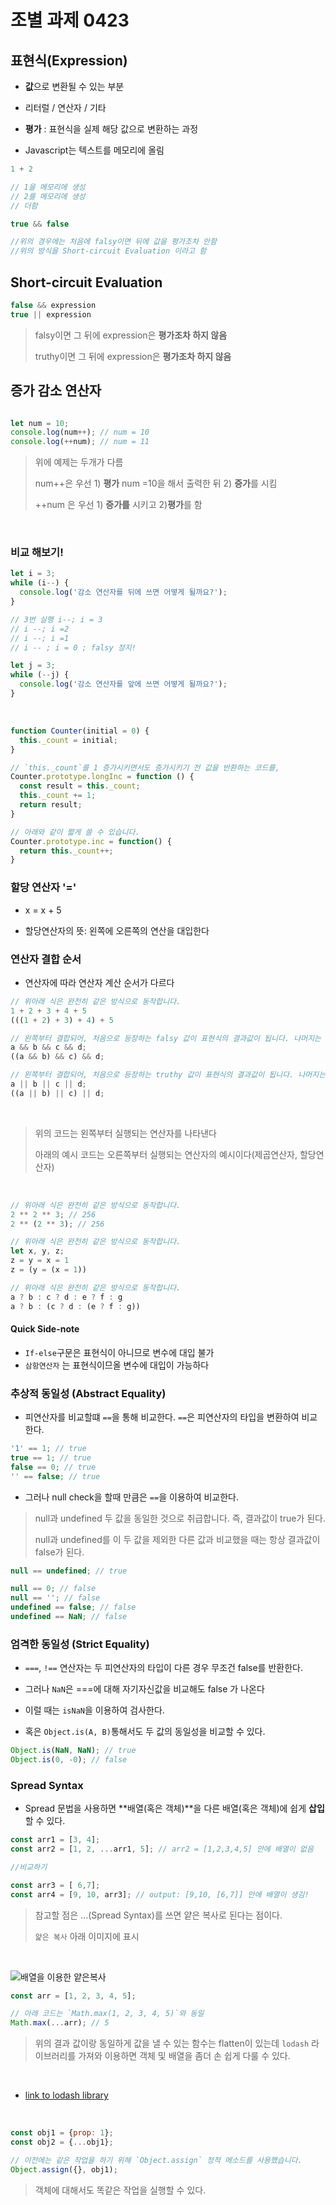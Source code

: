# 조별 과제 0423

## 표현식(Expression)

- **값**으로 변환될 수 있는 부분

- 리터럴 / 연산자 / 기타

- **평가** : 표현식을 실제 해당 값으로 변환하는 과정

- Javascript는 텍스트를 메모리에 올림

```js
1 + 2 

// 1을 메모리에 생성
// 2를 메모리에 생성
// 더함
```

```js
true && false  

//위의 경우에는 처음에 falsy이면 뒤에 값을 평가조차 안함
//위의 방식을 Short-circuit Evaluation 이라고 함
```

## Short-circuit Evaluation

```js
false && expression
true || expression
```

> falsy이면 그 뒤에 expression은 **평가조차 하지 않음**
>
>truthy이면 그 뒤에 expression은 **평가조차 하지 않음**
>


## 증가 감소 연산자

```js

let num = 10;
console.log(num++); // num = 10
console.log(++num); // num = 11
```

> 위에 예제는 두개가 다름
> 
> num++은 우선 1) **평가** num =10을 해서 출력한 뒤 2) **증가**를 시킴
>
> ++num 은 우선 1) **증가를** 시키고 2)**평가**를 함
>

<br>

### 비교 해보기!

```js
let i = 3;
while (i--) {
  console.log('감소 연산자를 뒤에 쓰면 어떻게 될까요?');
}

// 3번 실행 i--; i = 3 
// i --; i =2
// i --; i =1
// i -- ; i = 0 ; falsy 정지!

let j = 3;
while (--j) {
  console.log('감소 연산자를 앞에 쓰면 어떻게 될까요?');
}
```

<br>


```js
function Counter(initial = 0) {
  this._count = initial;
}

// `this._count`를 1 증가시키면서도 증가시키기 전 값을 반환하는 코드를,
Counter.prototype.longInc = function () {
  const result = this._count;
  this._count += 1;
  return result;
}

// 아래와 같이 짧게 쓸 수 있습니다.
Counter.prototype.inc = function() {
  return this._count++;
}

```

### 할당 연산자 '='

- x = x + 5

- 할당연산자의 뜻: 왼쪽에 오른쪽의 연산을 대입한다

### 연산자 결합 순서

- 연산자에 따라 연산자 계산 순서가 다르다



```js
// 위아래 식은 완전히 같은 방식으로 동작합니다.
1 + 2 + 3 + 4 + 5
(((1 + 2) + 3) + 4) + 5

// 왼쪽부터 결합되어, 처음으로 등장하는 falsy 값이 표현식의 결과값이 됩니다. 나머지는 평가되지 않습니다.
a && b && c && d;
((a && b) && c) && d;

// 왼쪽부터 결합되어, 처음으로 등장하는 truthy 값이 표현식의 결과값이 됩니다. 나머지는 평가되지 않습니다.
a || b || c || d;
((a || b) || c) || d;

```

<br>

> 위의 코드는 왼쪽부터 실행되는 연산자를 나타낸다
>
> 아래의 예시 코드는 오른쪽부터 실행되는 연산자의 예시이다(제곱연산자, 할당연산자)
>

<br>

```js
// 위아래 식은 완전히 같은 방식으로 동작합니다.
2 ** 2 ** 3; // 256
2 ** (2 ** 3); // 256

// 위아래 식은 완전히 같은 방식으로 동작합니다.
let x, y, z;
z = y = x = 1
z = (y = (x = 1))

// 위아래 식은 완전히 같은 방식으로 동작합니다.
a ? b : c ? d : e ? f : g
a ? b : (c ? d : (e ? f : g))

```

#### Quick Side-note

- `If-else`구문은 표현식이 아니므로 변수에 대입 불가
- `삼항연산자` 는 표현식이므올 변수에 대입이 가능하다


### 추상적 동일성 (Abstract Equality)

- 피연산자를 비교할떄 `==`을 통해 비교한다. `==`은 피연산자의 타입을 변환하여 비교한다.

```js
'1' == 1; // true
true == 1; // true
false == 0; // true
'' == false; // true
```

- 그러나 null check을 할때 만큼은 `==`을 이용하여 비교한다.

>null과 undefined 두 값을 동일한 것으로 취급합니다. 즉, 결과값이 true가 된다.
>
>null과 undefined를 이 두 값을 제외한 다른 값과 비교했을 때는 항상 결과값이 false가 된다.


```js
null == undefined; // true

null == 0; // false
null == ''; // false
undefined == false; // false
undefined == NaN; // false
```


 ### 엄격한 동일성 (Strict Equality)

 - `===`, `!==` 연산자는 두 피연산자의 타입이 다른 경우 무조건 false를 반환한다.
 
 - 그러나 `NaN`은 ===에 대해 자기자신값을 비교해도 false 가 나온다

 - 이럴 때는 `isNaN`을 이용하여 검사한다.

 - 혹은 `Object.is(A, B)`통해서도 두 값의 동일성을 비교할 수 있다.

```js
Object.is(NaN, NaN); // true
Object.is(0, -0); // false
```

### Spread Syntax

- Spread 문법을 사용하면 **배열(혹은 객체)**을 다른 배열(혹은 객체)에 쉽게 **삽입**할 수 있다.

```js
const arr1 = [3, 4];
const arr2 = [1, 2, ...arr1, 5]; // arr2 = [1,2,3,4,5] 안에 배열이 없음

//비교하기

const arr3 = [ 6,7];
const arr4 = [9, 10, arr3]; // output: [9,10, [6,7]] 안에 배열이 생김!

```

> 참고할 점은 ...(Spread Syntax)를 쓰면 얕은 복사로 된다는 점이다.
>
> `얉은 복사` 아래 이미지에 표시
>

<br>

![배열을 이용한 얕은복사](swallow.jpg) 

```js
const arr = [1, 2, 3, 4, 5];

// 아래 코드는 `Math.max(1, 2, 3, 4, 5)`와 동일
Math.max(...arr); // 5
```

> 위의 결과 값이랑 동일하게 값을 낼 수 있는 함수는 flatten이 있는데 `lodash` 라이브러리를 가져와 이용하면 객체 및 배열을 좀더 손 쉽게 다룰 수 있다.

<br>

- [link to lodash library](https://lodash.com/)


<br>

```js
const obj1 = {prop: 1};
const obj2 = {...obj1};

// 이전에는 같은 작업을 하기 위해 `Object.assign` 정적 메소드를 사용했습니다.
Object.assign({}, obj1);

```

> 객체에 대해서도 똑같은 작업을 실행할 수 있다.